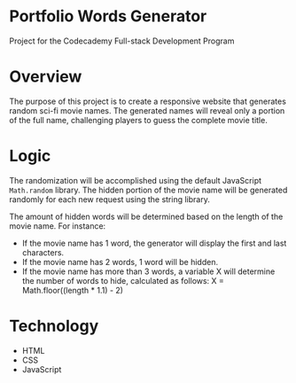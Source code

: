 # Portfolio Words Generator
Project for the Codecademy Full-stack Development Program


# Overview
The purpose of this project is to create a responsive website that generates random sci-fi movie names. The generated names will reveal only a portion of the full name, challenging players to guess the complete movie title.


# Logic
The randomization will be accomplished using the default JavaScript `Math.random` library. The hidden portion of the movie name will be generated randomly for each new request using the string library.

The amount of hidden words will be determined based on the length of the movie name. For instance:
- If the movie name has 1 word, the generator will display the first and last characters.
- If the movie name has 2 words, 1 word will be hidden.
- If the movie name has more than 3 words, a variable X will determine the number of words to hide, calculated as follows:
     X = Math.floor((length * 1.1) - 2)


# Technology
- HTML
- CSS
- JavaScript